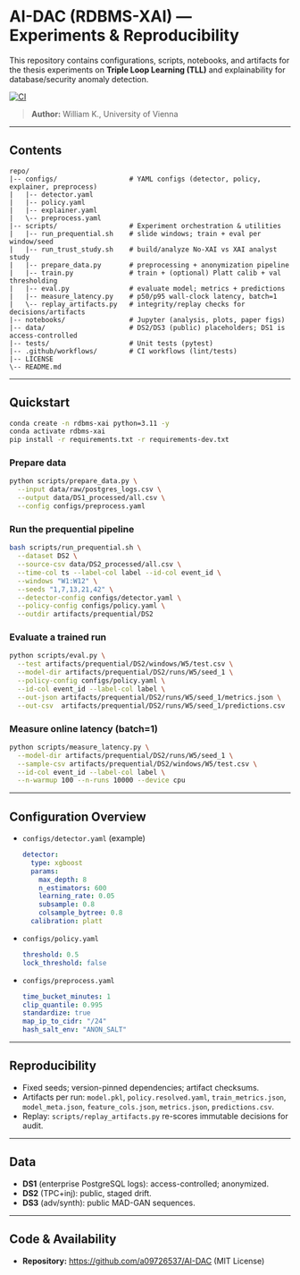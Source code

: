 # AI-DAC (RDBMS-XAI) — Experiments & Reproducibility

This repository contains configurations, scripts, notebooks, and artifacts for the thesis experiments on **Triple Loop Learning (TLL)** and explainability for database/security anomaly detection.

[![CI](https://github.com/OWNER/REPO/actions/workflows/ci.yml/badge.svg)](https://github.com/OWNER/REPO/actions/workflows/ci.yml)

> **Author:** William K., University of Vienna

---

## Contents

```
repo/
|-- configs/                  # YAML configs (detector, policy, explainer, preprocess)
|   |-- detector.yaml
|   |-- policy.yaml
|   |-- explainer.yaml
|   \-- preprocess.yaml
|-- scripts/                  # Experiment orchestration & utilities
|   |-- run_prequential.sh    # slide windows; train + eval per window/seed
|   |-- run_trust_study.sh    # build/analyze No-XAI vs XAI analyst study
|   |-- prepare_data.py       # preprocessing + anonymization pipeline
|   |-- train.py              # train + (optional) Platt calib + val thresholding
|   |-- eval.py               # evaluate model; metrics + predictions
|   |-- measure_latency.py    # p50/p95 wall-clock latency, batch=1
|   \-- replay_artifacts.py   # integrity/replay checks for decisions/artifacts
|-- notebooks/                # Jupyter (analysis, plots, paper figs)
|-- data/                     # DS2/DS3 (public) placeholders; DS1 is access-controlled
|-- tests/                    # Unit tests (pytest)
|-- .github/workflows/        # CI workflows (lint/tests)
|-- LICENSE
\-- README.md
```

---

## Quickstart

```bash
conda create -n rdbms-xai python=3.11 -y
conda activate rdbms-xai
pip install -r requirements.txt -r requirements-dev.txt
```

### Prepare data

```bash
python scripts/prepare_data.py \
  --input data/raw/postgres_logs.csv \
  --output data/DS1_processed/all.csv \
  --config configs/preprocess.yaml
```

### Run the prequential pipeline

```bash
bash scripts/run_prequential.sh \
  --dataset DS2 \
  --source-csv data/DS2_processed/all.csv \
  --time-col ts --label-col label --id-col event_id \
  --windows "W1:W12" \
  --seeds "1,7,13,21,42" \
  --detector-config configs/detector.yaml \
  --policy-config configs/policy.yaml \
  --outdir artifacts/prequential/DS2
```

### Evaluate a trained run

```bash
python scripts/eval.py \
  --test artifacts/prequential/DS2/windows/W5/test.csv \
  --model-dir artifacts/prequential/DS2/runs/W5/seed_1 \
  --policy-config configs/policy.yaml \
  --id-col event_id --label-col label \
  --out-json artifacts/prequential/DS2/runs/W5/seed_1/metrics.json \
  --out-csv  artifacts/prequential/DS2/runs/W5/seed_1/predictions.csv
```

### Measure online latency (batch=1)

```bash
python scripts/measure_latency.py \
  --model-dir artifacts/prequential/DS2/runs/W5/seed_1 \
  --sample-csv artifacts/prequential/DS2/windows/W5/test.csv \
  --id-col event_id --label-col label \
  --n-warmup 100 --n-runs 10000 --device cpu
```

---

## Configuration Overview

- `configs/detector.yaml` (example)
  ```yaml
  detector:
    type: xgboost
    params:
      max_depth: 8
      n_estimators: 600
      learning_rate: 0.05
      subsample: 0.8
      colsample_bytree: 0.8
    calibration: platt
  ```
- `configs/policy.yaml`
  ```yaml
  threshold: 0.5
  lock_threshold: false
  ```
- `configs/preprocess.yaml`
  ```yaml
  time_bucket_minutes: 1
  clip_quantile: 0.995
  standardize: true
  map_ip_to_cidr: "/24"
  hash_salt_env: "ANON_SALT"
  ```

---

## Reproducibility

- Fixed seeds; version-pinned dependencies; artifact checksums.
- Artifacts per run: `model.pkl`, `policy.resolved.yaml`, `train_metrics.json`, `model_meta.json`, `feature_cols.json`, `metrics.json`, `predictions.csv`.
- Replay: `scripts/replay_artifacts.py` re-scores immutable decisions for audit.

---

## Data

- **DS1** (enterprise PostgreSQL logs): access-controlled; anonymized.
- **DS2** (TPC+inj): public, staged drift.
- **DS3** (adv/synth): public MAD-GAN sequences.

---

## Code & Availability

- **Repository:** https://github.com/a09726537/AI-DAC (MIT License)
